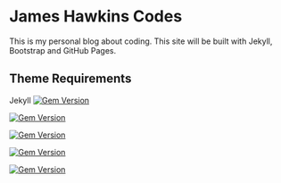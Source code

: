 # James Hawkins Codes

This is my personal blog about coding. This site will be built with Jekyll, Bootstrap and GitHub Pages.

## Theme Requirements

Jekyll [![Gem Version](https://badge.fury.io/rb/jekyll.svg)](https://badge.fury.io/rb/jekyll)

[![Gem Version](https://badge.fury.io/rb/jekyll-bootstrap-sass.svg)](https://badge.fury.io/rb/jekyll-bootstrap-sass)

[![Gem Version](https://badge.fury.io/rb/jekyll-paginate-v2.svg)](https://badge.fury.io/rb/jekyll-paginate-v2)

[![Gem Version](https://badge.fury.io/rb/jekyll-feed.svg)](https://badge.fury.io/rb/jekyll-feed)

[![Gem Version](https://badge.fury.io/rb/jekyll-sitemap.svg)](https://badge.fury.io/rb/jekyll-sitemap)
